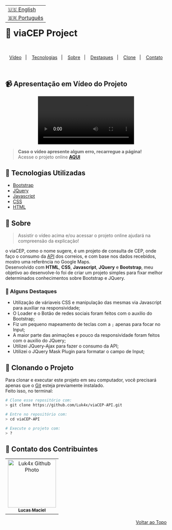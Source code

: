 <table align="right">
  <tr>
    <td>
      <a href="readme-en.md">🇺🇸 English</a>
    </td>
  </tr>
  <tr>
    <td>
      <a href="README.md">🇧🇷 Português</a>
    </td>
  </tr>
</table>
<br>

# 📮 viaCEP Project

<br>
<p align="center">
  <a href="#-apresentação-em-vídeo-do-projeto">Vídeo</a>&nbsp;&nbsp;&nbsp;|&nbsp;&nbsp;&nbsp;
  <a href="#-tecnologias-utilizadas">Tecnologias</a>&nbsp;&nbsp;&nbsp;|&nbsp;&nbsp;&nbsp;
  <a href="#-sobre">Sobre</a>&nbsp;&nbsp;&nbsp;|&nbsp;&nbsp;&nbsp;
  <a href="#-alguns-destaques">Destaques</a>&nbsp;&nbsp;&nbsp;|&nbsp;&nbsp;&nbsp;
  <a href="#-clonando-o-projeto">Clone</a>&nbsp;&nbsp;&nbsp;|&nbsp;&nbsp;&nbsp;
  <a href="#-contato-dos-contribuintes">Contato</a>
</p>
<br>

## 📹 Apresentação em Vídeo do Projeto
<div align="center">
  <video src="https://user-images.githubusercontent.com/86276393/173253896-43955339-98aa-43d9-9213-6ef4583f19ba.mp4">
</div>

> **Caso o vídeo apresente algum erro, recarregue a página!**<br>
> Acesse o projeto online **[AQUI](https://luk4x.github.io/viaCEP-API/)**

## 🚀 Tecnologias Utilizadas

-   [Bootstrap](https://getbootstrap.com/docs/5.2/getting-started/introduction/)
-   [JQuery](https://jquery.com/)
-   [Javascript](https://developer.mozilla.org/en-US/docs/Web/JavaScript)
-   [CSS](https://developer.mozilla.org/en-US/docs/Web/CSS)
-   [HTML](https://developer.mozilla.org/en-US/docs/Web/HTML)

## 📝 Sobre

> Assistir o vídeo acima e/ou acessar o projeto online ajudará na compreensão da explicação!

o viaCEP, como o nome sugere, é um projeto de consulta de CEP, onde faço o consumo da [API](https://viacep.com.br/) dos correios, e com base nos dados recebidos, mostro uma referência no Google Maps.
<br>
Desenvolvido com <b>HTML</b>, <b>CSS</b>, <b>Javascript</b>, <b>JQuery</b> e <b>Bootstrap</b>, meu objetivo ao desenvolve-lo foi de criar um projeto simples para fixar melhor determinados conhecimentos sobre Bootstrap e JQuery.

### 📌 Alguns Destaques

- Utilização de váriaveis CSS e manipulação das mesmas via Javascript para auxiliar na responsividade;
- O Loader e o Botão de redes sociais foram feitos com o auxilio do Bootstrap;
- Fiz um pequeno mapeamento de teclas com a `;` apenas para focar no Input;
- A maior parte das animações e pouco da responsividade foram feitos com o auxilio do JQuery;
- Utilizei JQuery-Ajax para fazer o consumo da API;
- Utilizei o JQuery Mask Plugin para formatar o campo de Input;

## 📖 Clonando o Projeto

Para clonar e executar este projeto em seu computador, você precisará apenas que o [Git](https://git-scm.com/) esteja previamente instalado.<br>
Feito isso, no terminal:

```bash
# Clone esse repositório com:
> git clone https://github.com/Luk4x/viaCEP-API.git

# Entre no repositório com:
> cd viaCEP-API

# Execute o projeto com:
> ?
```

## 🤝 Contato dos Contribuintes

<table>
  <tr>
    <td align="center">
      <a href="https://www.linkedin.com/in/lucasmacielf/">
        <img src="https://avatars.githubusercontent.com/Luk4x" width="150px;" alt="Luk4x Github Photo"/><br>
        <sub>
          <b>Lucas Maciel</b>
        </sub>
      </a>
    </td>
  </tr>
</table>

<p align="right">
  <a href="#-viacep-project">Voltar ao Topo</a>
</p>

